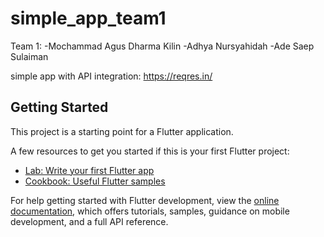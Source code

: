 # simple_app_team1

Team 1:
-Mochammad Agus Dharma Kilin
-Adhya Nursyahidah
-Ade Saep Sulaiman


simple app with API integration: https://reqres.in/

## Getting Started

This project is a starting point for a Flutter application.

A few resources to get you started if this is your first Flutter project:

- [Lab: Write your first Flutter app](https://docs.flutter.dev/get-started/codelab)
- [Cookbook: Useful Flutter samples](https://docs.flutter.dev/cookbook)

For help getting started with Flutter development, view the
[online documentation](https://docs.flutter.dev/), which offers tutorials,
samples, guidance on mobile development, and a full API reference.
